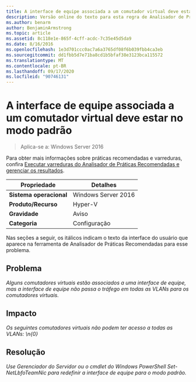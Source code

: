 ```yaml
---
title: A interface de equipe associada a um comutador virtual deve estar no modo padrão
description: Versão online do texto para esta regra de Analisador de Práticas Recomendadas.
ms.author: benarm
author: BenjaminArmstrong
ms.topic: article
ms.assetid: 8c118e1e-865f-4cff-acdc-7c35e45d5da9
ms.date: 8/16/2016
ms.openlocfilehash: 1e3d701ccc0ac7a6a3765df08f6b039fbb4ca3eb
ms.sourcegitcommit: dd1fbb5d7e71ba8cd1b5bfaf38e3123bca115572
ms.translationtype: MT
ms.contentlocale: pt-BR
ms.lasthandoff: 09/17/2020
ms.locfileid: "90746131"
---
```

# <a name="the-team-interface-bound-to-a-virtual-switch-should-be-in-default-mode"></a>A interface de equipe associada a um comutador virtual deve estar no modo padrão

>Aplica-se a: Windows Server 2016

Para obter mais informações sobre práticas recomendadas e varreduras, confira [Executar varreduras do Analisador de Práticas Recomendadas e gerenciar os resultados](https://go.microsoft.com/fwlink/p/?LinkID=223177).

|Propriedade|Detalhes|
|-|-|
|**Sistema operacional**|Windows Server 2016|
|**Produto/Recurso**|Hyper-V|
|**Gravidade**|Aviso|
|**Categoria**|Configuração|

Nas seções a seguir, os itálicos indicam o texto da interface do usuário que aparece na ferramenta de Analisador de Práticas Recomendadas para esse problema.

## <a name="issue"></a>**Problema**
*Alguns comutadores virtuais estão associados a uma interface de equipe, mas a interface de equipe não passa o tráfego em todas as VLANs para os comutadores virtuais.*

## <a name="impact"></a>**Impacto**
*Os seguintes comutadores virtuais não podem ter acesso a todas as VLANs: \n{0}*

## <a name="resolution"></a>**Resolução**
*Use Gerenciador do Servidor ou o cmdlet do Windows PowerShell Set-NetLbfoTeamNic para redefinir a interface de equipe para o modo padrão.*



